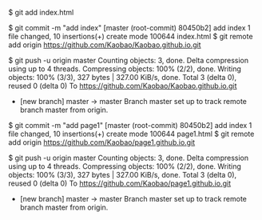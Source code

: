 $ git add index.html

$ git commit -m "add index"
[master (root-commit) 80450b2] add index
 1 file changed, 10 insertions(+)
 create mode 100644 index.html
 $ git remote add origin https://github.com/Kaobao/Kaobao.github.io.git

$ git push -u origin master
Counting objects: 3, done.
Delta compression using up to 4 threads.
Compressing objects: 100% (2/2), done.
Writing objects: 100% (3/3), 327 bytes | 327.00 KiB/s, done.
Total 3 (delta 0), reused 0 (delta 0)
To https://github.com/Kaobao/Kaobao.github.io.git
 * [new branch]      master -> master
Branch master set up to track remote branch master from origin.

$ git commit -m "add page1"
[master (root-commit) 80450b2] add index
 1 file changed, 10 insertions(+)
 create mode 100644 page1.html
 $ git remote add origin https://github.com/Kaobao/page1.github.io.git
 
 $ git push -u origin master
Counting objects: 3, done.
Delta compression using up to 4 threads.
Compressing objects: 100% (2/2), done.
Writing objects: 100% (3/3), 327 bytes | 327.00 KiB/s, done.
Total 3 (delta 0), reused 0 (delta 0)
To https://github.com/Kaobao/page1.github.io.git
 * [new branch]      master -> master
Branch master set up to track remote branch master from origin.
